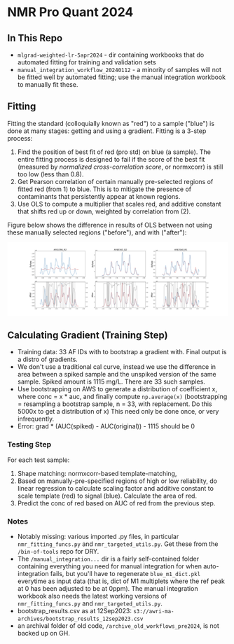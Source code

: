 # NMR Pro Quant 2024 

## In This Repo

* `mlgrad-weighted-lr-5apr2024` - dir containing workbooks that do automated fitting for training and validation sets
* `manual_integration_workflow_20240112` - a minority of samples will not be fitted well by automated fitting; use the manual integration workbook to manually fit these.

## Fitting

Fitting the standard (colloquially known as "red") to a sample ("blue") is done at many stages: getting and using a gradient. Fitting is a 3-step process:
1. Find the position of best fit of red (pro std) on blue (a sample). The entire fitting process is designed to fail if the score of the best fit (measured by *normalized cross-correlation score*, or normxcorr) is still too low (less than 0.8). 
2. Get Pearson correlation of certain manually pre-selected regions of fitted red (from 1) to blue. This is to mitigate the presence of contaminants that persistently appear at known regions. 
3. Use OLS to compute a multiplier that scales red, and additive constant that shifts red up or down, weighted by correlation from (2).

Figure below shows the difference in results of OLS between not using these manually selected regions ("before"), and with ("after"):

![Alt text](https://github.com/AWRIMetabolomics/pro-nmr-quant-2024/blob/master/figs/before_n_after.png)

## Calculating Gradient (Training Step)

* Training data: 33 AF IDs with to bootstrap a gradient with. Final output is a distro of gradients. 
* We don't use a traditional cal curve, instead we use the difference in area between a spiked sample and the unspiked version of the same sample. Spiked amount is 1115 mg/L. There are 33 such samples. 
* Use bootstrapping on AWS to generate a distribution of coefficient x, where conc = x * auc, and finally compute `np.average(x)` (bootstrapping = resampling a bootstrap sample, n = 33, with replacement. Do this 5000x to get a distribution of x) This need only be done once, or very infrequently. 
* Error: grad * (AUC(spiked) - AUC(original)) - 1115 should be 0

### Testing Step

For each test sample:

1. Shape matching: normxcorr-based template-matching, 
2. Based on manually-pre-specified regions of high or low reliability, do linear regression to calculate scaling factor and additive constant to scale template (red) to signal (blue). Calculate the area of red. 
3. Predict the conc of red based on AUC of red from the previous step. 

### Notes

* Notably missing: various imported .py files, in particular `nmr_fitting_funcs.py` and `nmr_targeted_utils.py`. Get these from the `/bin-of-tools` repo for DRY.
* The `/manual_integration...` dir is a fairly self-contained folder containing everything you need for manual integration for when auto-integration fails, but you'll have to regenerate `blue_m1_dict.pkl` everytime as input data (that is, dict of M1 multiplets where the ref peak at 0 has been adjusted to be at 0ppm). The manual integration workbook also needs the latest working versions of `nmr_fitting_funcs.py` and `nmr_targeted_utils.py`. 
* bootstrap_results.csv as at 12Sep2023: `s3://awri-ma-archives/bootstrap_results_12sep2023.csv`
* an archival folder of old code, `/archive_old_workflows_pre2024`, is not backed up on GH. 